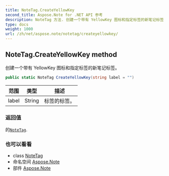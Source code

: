 ```yaml
---
title: NoteTag.CreateYellowKey
second_title: Aspose.Note for .NET API 参考
description: NoteTag 方法. 创建一个带有 YellowKey 图标和指定标签的新笔记标签
type: docs
weight: 1000
url: /zh/net/aspose.note/notetag/createyellowkey/
---
```

## NoteTag.CreateYellowKey method

创建一个带有 YellowKey 图标和指定标签的新笔记标签。

```csharp
public static NoteTag CreateYellowKey(string label = "")
```

| 范围 | 类型 | 描述 |
| --- | --- | --- |
| label | String | 标签的标签。 |

### 返回值

的[`NoteTag`](../).

### 也可以看看

* class [NoteTag](../)
* 命名空间 [Aspose.Note](../../notetag/)
* 部件 [Aspose.Note](../../../)


